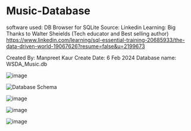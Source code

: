 # Music-Database
software used: DB Browser for SQLite
Source: Linkedin Learning: Big Thanks to Walter Sheields (Tech educator and Best selling author)
https://www.linkedin.com/learning/sql-essential-training-20685933/the-data-driven-world-19067626?resume=false&u=2199673

Created By: Manpreet Kaur
Create Date: 6 Feb 2024
Database name: WSDA_Music.db

![image](https://github.com/Manpreetkaur0509/Music-Database/assets/146500547/4a46e3f0-e2ae-416a-8457-b777239b4059)

![Database Schema](https://github.com/Manpreetkaur0509/Music-Database/assets/146500547/4f91d8d4-fd42-4da7-94f3-72761d171596)




![image](https://github.com/Manpreetkaur0509/Music-Database/assets/146500547/809736db-d66c-40aa-981d-3b30985807a4)






![image](https://github.com/Manpreetkaur0509/Music-Database/assets/146500547/adc4652b-f7e9-46ce-900c-f1b6a7dc8651)

![image](https://github.com/Manpreetkaur0509/Music-Database/assets/146500547/20a53bb3-cedf-40d1-a2cf-4cbfecbaa1b3)
